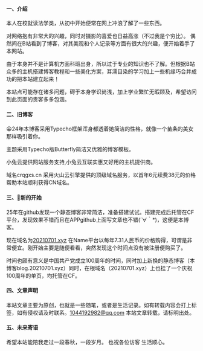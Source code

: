 #### 一、介绍

本人在校就读法学类，从初中开始便常在网上冲浪了解了一些东西。

对网络抱有非常大的兴趣，同时对摄影的喜爱也日益高涨（不过我是个穷比）。
偶然间在B站看到了博客，对其美观和个人记录等方面有很大的兴趣，便开始着手了本网站。

由于本身并不是计算机方面科班出身，所以过于专业的知识也不了解。但根据B站众多的主机搭建博客教程和一些美化方案，耳濡目染的学习加上一些机缘巧合并成功的把本站建立起来！

本站点可能存在诸多问题，碍于本身学识尚浅，加上学业繁忙无暇顾及，希望访问到此页面的贵客多多包涵。

#### 二、旧博客

😀24年本博客采用Typecho框架浑身都透着她简洁的性格，就像一个苗条的美女那样吸引着你。

主题采用Typecho版Butterfly简洁又优雅的博客模板。

小兔云提供网站服务支持,小兔云互联实惠又好用的主机提供商。

域名crqgxs.cn 采用火山云引擎提供的顶级域名服务，以首年6元续费38元的价格帮助本站顺利获得CN域名。

#### 三、🤩新的开始

25年在github发现一个静态博客非常简洁，准备搭建试试。搭建完成后托管在CF平台，发现效果不错而且在APPgithub上面写文章也不错(´∀｀*)，这便是本博客。

现在域名为[20210701.xyz](20210701.xyz) 在Name平台以每年7.31人民币的价格购得，可谓是非常便宜。刚开始主要是随便看看，突然发现这个时间点没有被注册便购买了。

时间也颇有意义是中国共产党成立100周年的时间，同时加上新换的静态博客（本博客blog.20210701.xyz）同时，在根域名（20210701.xyz）上也挂了一个庆祝100周年的单页，均托管在CF。

#### 四、文章声明
本站文章主要为原创，也就是一些随笔，或者是生活记录。如有转载内容会打上标签，如有侵权请及时联系。1044192982@qq.com
本站文章转载，请标明出处。

#### 五、未来寄语
希望本站能陪我走过一段春秋，一段岁月。
也祝各位访客 生活顺心。